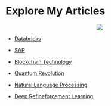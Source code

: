 #  **Explore My Articles**

<p align="center">
  <img src="https://i0.wp.com/linkedinheaders.com/wp-content/uploads/2018/02/journal-keyboard-header.jpg?fit=1584%2C396&ssl=1" />
</p>

- [Databricks](https://www.linkedin.com/posts/pratham-patil-3248a1238_databricks-dataengineering-bigdata-activity-7219010223510851584-Czop?utm_source=share&utm_medium=member_desktop)

- [SAP](https://www.linkedin.com/posts/prathamramakantpatil_sap-abap-erp-activity-7219385091968401410-hGuv?utm_source=share&utm_medium=member_desktop)

- [Blockchain Technology](https://www.linkedin.com/posts/prathamramakantpatil_blockchaintechnology-decentralization-digitaltransformation-activity-7220479407872745472-qHff?utm_source=share&utm_medium=member_desktop)

- [Quantum Revolution](https://www.linkedin.com/pulse/unveiling-quantum-revolution-beginners-guide-computing-pratham-patil-e1jcf)

- [Natural Language Processing](https://www.linkedin.com/posts/prathamramakantpatil_nlp-naturallanguageprocessing-ai-activity-7226979987214467073-_qBb?utm_source=share&utm_medium=member_desktop)

- [Deep Refineforcement Learning](https://www.linkedin.com/pulse/deep-reinforcement-learning-powerful-tool-ai-pratham-patil-2kmac)

